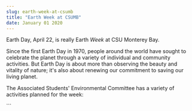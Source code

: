 ```yaml
---
slug: earth-week-at-csumb
title: "Earth Week at CSUMB"
date: January 01 2020
---
```


 
<p>Earth Day, April 22, is really Earth <em>Week</em> at CSU Monterey Bay.</p>
<p>
  Since the first Earth Day in 1970, people around the world have sought to
  celebrate the planet through a variety of individual and community activities.
  But Earth Day is about more than observing the beauty and vitality of nature;
  it's also about renewing our commitment to saving our living planet.
</p>
<p>
  The Associated Students' Environmental Committee has a variety of activities
  planned for the week:
</p>
```
